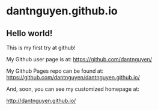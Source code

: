 dantnguyen.github.io
====================


## Hello world!

This is my first try at github!


My Github user page is at: https://github.com/dantnguyen/

My Github Pages repo can be found at:  https://github.com/dantnguyen/dantnguyen.github.io/


And, soon, you can see my customized homepage at:

http://dantnguyen.github.io/
